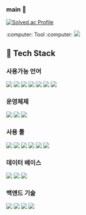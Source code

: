 ### main 👋
[![Solved.ac Profile](http://mazassumnida.wtf/api/v2/generate_badge?boj=jodw0103)](https://solved.ac/jodw0103/)

<!--
**jodawoon/jodawoon** is a ✨ _special_ ✨ repository because its `README.md` (this file) appears on your GitHub profile.

Here are some ideas to get you started:

- 🔭 I’m currently working on ...
- 🌱 I’m currently learning ...
- 👯 I’m looking to collaborate on ...
- 🤔 I’m looking for help with ...
- 💬 Ask me about ...
- 📫 How to reach me: ...
- 😄 Pronouns: ...
- ⚡ Fun fact: ...
-->

<div>
  :computer:
  Tool
  :computer:
  <a href="https://hits.seeyoufarm.com"><img src="https://hits.seeyoufarm.com/api/count/incr/badge.svg?url=https%3A%2F%2Fgithub.com%2Fjodawoon&count_bg=%2379C83D&title_bg=%23555555&icon=windowsxp.svg&icon_color=%2370C3CC&title=hits&edge_flat=false"/></a>
</div>
<div>
  
  ## 🧱 Tech Stack
  ### 사용가능 언어
  <!--C-->
  <img src="https://img.shields.io/badge/C-00599C?style=for-the-badge&logo=c&logoColor=white" />
  <!--C#-->
  <img src="https://img.shields.io/badge/c%23-%23239120.svg?style=flat-square&logo=C-sharp&logoColor=white"/>
  <!--C++-->
  <img src="https://img.shields.io/badge/C++-3776AB?style=flat-square&logo=cplusplus&logoColor=white"/>
  <!--.NET-->
  <img src="https://img.shields.io/badge/.NET-512BD4?style=for-the-badge&logo=dotnet&logoColor=white" />
  <!--Python-->
  <img src="https://img.shields.io/badge/python-3776AB?style=for-the-badge&logo=python&logoColor=white">
  <!--JavaScript-->
  <img src="https://img.shields.io/badge/javascript-F7DF1E?style=for-the-badge&logo=javascript&logoColor=black">
  <!--Java-->
  <img src="https://img.shields.io/badge/java-%23ED8B00.svg?style=flat-square&logo=openjdk&logoColor=white"/>

  ### 운영체제
  <!--윈도우-->
  <img src="https://img.shields.io/badge/Windows-0078D6?style=for-the-badge&logo=windows&logoColor=white" />
  <!--리눅스-->
  <img src="https://img.shields.io/badge/linux-FCC624?style=for-the-badge&logo=linux&logoColor=black">
  <!--칼리리눅스-->
  <img src="https://img.shields.io/badge/Kali_Linux-557C94?style=for-the-badge&logo=kali-linux&logoColor=white" />

  ### 사용 툴
  <!--IntelliJ IDEA-->
  <img src="https://img.shields.io/badge/Intellij IDEA-000000?style=flat-square&logo=intellijidea&logoColor=white"/>
  <!--Eclipse-->
  <img src="https://img.shields.io/badge/Eclipse-2C2255?style=for-the-badge&logo=eclipse&logoColor=white" /> 
  <!--Visual Studio-->
  <img src="https://img.shields.io/badge/Visual Studio-5c2d91?style=flat-square&logo=visualstudio&logoColor=white"/>
  <!--Visual Studio Code-->
  <img src="https://img.shields.io/badge/VSCode-0078D4?style=for-the-badge&logo=visual%20studio%20code&logoColor=white" />  
  <!--Git-->
  <img src="https://img.shields.io/badge/git-F05032?style=flat-square&logo=git&logoColor=white">
  <!--Git Hub-->
  <img src="https://img.shields.io/badge/github-181717?style=for-the-badge&logo=github&logoColor=white">
  <br/>

  ### 데이터 베이스
  <!--MySQL-->
  <img src="https://img.shields.io/badge/MySQL-4479A1?style=flat-square&logo=MySQL&logoColor=white"/>
  <!--Oracle-->
  <img src="https://img.shields.io/badge/Oracle-f80000?style=flat-square&logo=oracle&logoColor=white"/>
  <!--Amazon AWS-->
  <img src="https://img.shields.io/badge/Amazon AWS-232F3E?style=flat-square&logo=Amazon AWS&logoColor=white"/>
  <br/>

  ### 백엔드 기술
  <!--SPRING-->
  <img src="https://img.shields.io/badge/spring-6DB33F?style=for-the-badge&logo=spring&logoColor=white">
  <!--SPRING BOOT-->
  <img src="https://img.shields.io/badge/springboot-6DB33F?style=for-the-badge&logo=springboot&logoColor=white">
  <!--Gradle-->
  <img src="https://img.shields.io/badge/gradle-02303A?style=for-the-badge&logo=gradle&logoColor=white">
  <!-Apache Server->
  <img src="https://img.shields.io/badge/apache tomcat-F8DC75?style=for-the-badge&logo=apachetomcat&logoColor=white">
</div>
